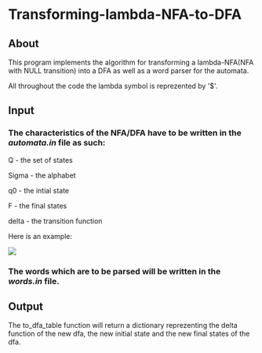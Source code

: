 # Transforming-lambda-NFA-to-DFA
<h2>About</h2>
<p>This program implements the algorithm for transforming a lambda-NFA(NFA with NULL transition) into a DFA as well as a word parser for the automata.</p>
<p>All throughout the code the lambda symbol is reprezented by '$'.</p>
<h2>Input</h2>
<h3>The characteristics of the NFA/DFA have to be written in the <i>automata.in</i> file as such:</h3>
<p>Q - the set of states</p>
<p>Sigma - the alphabet</p>
<p>q0 - the intial state</p>
<p>F - the final states</p>
<p>delta - the transition function</p>
<p></p>
<p>Here is an example:</p>
<img src=https://user-images.githubusercontent.com/116015361/227747085-77213c0f-60b0-4393-ad33-ede2310c08d2.png>
<p></p>
<p></p>
<h3>The words which are to be parsed will be written in the <i>words.in</i> file.
<h2>Output</h2>
<p>The to_dfa_table function will return a dictionary reprezenting the delta function of the new dfa, the new initial state and the new final states of the dfa.</p> 



